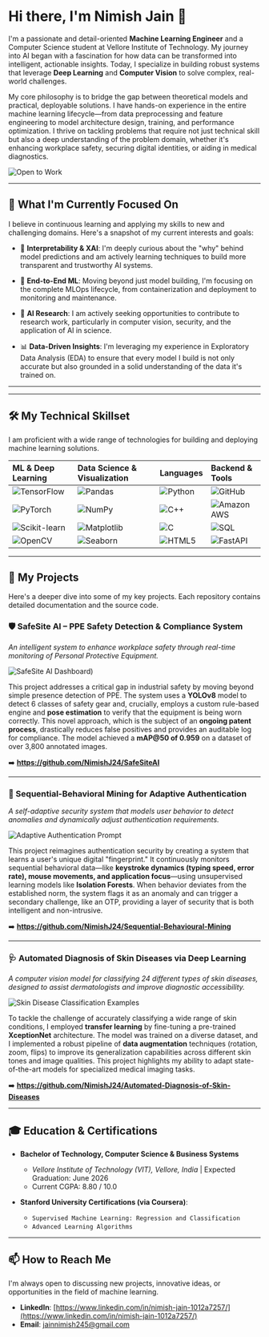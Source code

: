# Hi there, I'm Nimish Jain 👋



I'm a passionate and detail-oriented **Machine Learning Engineer** and a Computer Science student at Vellore Institute of Technology. My journey into AI began with a fascination for how data can be transformed into intelligent, actionable insights. Today, I specialize in building robust systems that leverage **Deep Learning** and **Computer Vision** to solve complex, real-world challenges.

My core philosophy is to bridge the gap between theoretical models and practical, deployable solutions. I have hands-on experience in the entire machine learning lifecycle—from data preprocessing and feature engineering to model architecture design, training, and performance optimization. I thrive on tackling problems that require not just technical skill but also a deep understanding of the problem domain, whether it's enhancing workplace safety, securing digital identities, or aiding in medical diagnostics.

![Open to Work](https://img.shields.io/badge/Status-Open_to_Work-brightgreen?style=for-the-badge)


---

## 🎯 What I'm Currently Focused On

I believe in continuous learning and applying my skills to new and challenging domains. Here's a snapshot of my current interests and goals:

-   🧠 **Interpretability & XAI**: I'm deeply curious about the "why" behind model predictions and am actively learning techniques to build more transparent and trustworthy AI systems.

-   🚀 **End-to-End ML**: Moving beyond just model building, I'm focusing on the complete MLOps lifecycle, from containerization and deployment to monitoring and maintenance.

-   🔬 **AI Research**: I am actively seeking opportunities to contribute to research work, particularly in computer vision, security, and the application of AI in science.

-   📊 **Data-Driven Insights**: I'm leveraging my experience in Exploratory Data Analysis (EDA) to ensure that every model I build is not only accurate but also grounded in a solid understanding of the data it's trained on.

---
---

## 🛠️ My Technical Skillset

I am proficient with a wide range of technologies for building and deploying machine learning solutions.

| ML & Deep Learning | Data Science & Visualization | Languages | Backend & Tools |
| :--- | :--- | :--- | :--- |
| ![TensorFlow](https://img.shields.io/badge/TensorFlow-FF6F00?style=for-the-badge&logo=tensorflow&logoColor=white) | ![Pandas](https://img.shields.io/badge/Pandas-150458?style=for-the-badge&logo=pandas&logoColor=white) | ![Python](https://img.shields.io/badge/Python-3776AB?style=for-the-badge&logo=python&logoColor=white) | ![GitHub](https://img.shields.io/badge/GitHub-181717?style=for-the-badge&logo=github&logoColor=white) |
| ![PyTorch](https://img.shields.io/badge/PyTorch-EE4C2C?style=for-the-badge&logo=pytorch&logoColor=white) | ![NumPy](https://img.shields.io/badge/NumPy-013243?style=for-the-badge&logo=numpy&logoColor=white) | ![C++](https://img.shields.io/badge/C%2B%2B-00599C?style=for-the-badge&logo=c%2B%2B&logoColor=white) | ![Amazon AWS](https://img.shields.io/badge/Amazon_AWS-232F3E?style=for-the-badge&logo=amazon-aws&logoColor=white) |
| ![Scikit-learn](https://img.shields.io/badge/scikit--learn-F7931E?style=for-the-badge&logo=scikit-learn&logoColor=white) | ![Matplotlib](https://img.shields.io/badge/Matplotlib-313131?style=for-the-badge&logo=matplotlib&logoColor=white) | ![C](https://img.shields.io/badge/C-A8B9CC?style=for-the-badge&logo=c&logoColor=white) | ![SQL](https://img.shields.io/badge/SQL-4479A1?style=for-the-badge&logo=postgresql&logoColor=white) |
| ![OpenCV](https://img.shields.io/badge/OpenCV-5C3EE8?style=for-the-badge&logo=opencv&logoColor=white) | ![Seaborn](https://img.shields.io/badge/Seaborn-888888?style=for-the-badge&logo=seaborn&logoColor=white) | ![HTML5](https://img.shields.io/badge/HTML5-E34F26?style=for-the-badge&logo=html5&logoColor=white) | ![FastAPI](https://img.shields.io/badge/FastAPI-009688?style=for-the-badge&logo=fastapi&logoColor=white) |

---

## 🚀 My Projects

Here's a deeper dive into some of my key projects. Each repository contains detailed documentation and the source code.

### 🛡️ SafeSite AI – PPE Safety Detection & Compliance System
*An intelligent system to enhance workplace safety through real-time monitoring of Personal Protective Equipment.*

![SafeSite AI Dashboard](assets/norma.jpg))

This project addresses a critical gap in industrial safety by moving beyond simple presence detection of PPE. The system uses a **YOLOv8** model to detect 6 classes of safety gear and, crucially, employs a custom rule-based engine and **pose estimation** to verify that the equipment is being worn correctly. This novel approach, which is the subject of an **ongoing patent process**, drastically reduces false positives and provides an auditable log for compliance. The model achieved a **mAP@50 of 0.959** on a dataset of over 3,800 annotated images.

➡️ **https://github.com/NimishJ24/SafeSiteAI**

---

### 🧠 Sequential-Behavioral Mining for Adaptive Authentication
*A self-adaptive security system that models user behavior to detect anomalies and dynamically adjust authentication requirements.*

![Adaptive Authentication Prompt](https://i.imgur.com/u772OqY.png)

This project reimagines authentication security by creating a system that learns a user's unique digital "fingerprint." It continuously monitors sequential behavioral data—like **keystroke dynamics (typing speed, error rate), mouse movements, and application focus**—using unsupervised learning models like **Isolation Forests**. When behavior deviates from the established norm, the system flags it as an anomaly and can trigger a secondary challenge, like an OTP, providing a layer of security that is both intelligent and non-intrusive.

➡️ **https://github.com/NimishJ24/Sequential-Behavioural-Mining**

---

### 🩺 Automated Diagnosis of Skin Diseases via Deep Learning
*A computer vision model for classifying 24 different types of skin diseases, designed to assist dermatologists and improve diagnostic accessibility.*

![Skin Disease Classification Examples]([LINK_TO_AN_IMAGE_SHOWCASING_SKIN_DISEASE_EXAMPLES])

To tackle the challenge of accurately classifying a wide range of skin conditions, I employed **transfer learning** by fine-tuning a pre-trained **XceptionNet** architecture. The model was trained on a diverse dataset, and I implemented a robust pipeline of **data augmentation** techniques (rotation, zoom, flips) to improve its generalization capabilities across different skin tones and image qualities. This project highlights my ability to adapt state-of-the-art models for specialized medical imaging tasks.

➡️ **https://github.com/NimishJ24/Automated-Diagnosis-of-Skin-Diseases**

---

## 🎓 Education & Certifications

-   **Bachelor of Technology, Computer Science & Business Systems**
    -   *Vellore Institute of Technology (VIT), Vellore, India* | Expected Graduation: June 2026
    -   Current CGPA: 8.80 / 10.0

-   **Stanford University Certifications (via Coursera)**:
    -   `Supervised Machine Learning: Regression and Classification`
    -   `Advanced Learning Algorithms`

---

## 📫 How to Reach Me

I'm always open to discussing new projects, innovative ideas, or opportunities in the field of machine learning.

-   **LinkedIn**: [https://www.linkedin.com/in/nimish-jain-1012a7257/](https://www.linkedin.com/in/nimish-jain-1012a7257/)
-   **Email**: jainnimish245@gmail.com
